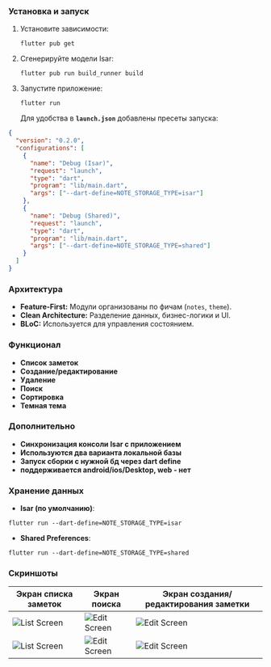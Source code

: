 ### **Установка и запуск**

1. Установите зависимости:

   ```flutter pub get```

2. Сгенерируйте модели Isar:

   ```flutter pub run build_runner build```

3. Запустите приложение:

   ```flutter run```

   Для удобства в **`launch.json`** добавлены пресеты запуска:

```json
{
  "version": "0.2.0",
  "configurations": [
    {
      "name": "Debug (Isar)",
      "request": "launch",
      "type": "dart",
      "program": "lib/main.dart",
      "args": ["--dart-define=NOTE_STORAGE_TYPE=isar"]
    },
    {
      "name": "Debug (Shared)",
      "request": "launch",
      "type": "dart",
      "program": "lib/main.dart",
      "args": ["--dart-define=NOTE_STORAGE_TYPE=shared"]
    }
  ]
}
```


### **Архитектура**

* **Feature-First:** Модули организованы по фичам (`notes`, `theme`).
* **Clean Architecture:** Разделение данных, бизнес-логики и UI.
* **BLoC:** Используется для управления состоянием.




### **Функционал**

* **Список заметок**
* **Создание/редактирование**
* **Удаление**
* **Поиск**
* **Сортировка**
* **Темная тема**


### **Дополнительно**

* **Синхронизация консоли Isar с приложением**
* **Используются два варианта локальной базы**
* **Запуск сборки с нужной бд через dart define**
* **поддерживается android/ios/Desktop, web - нет**



### **Хранение данных**

* **Isar (по умолчанию)**:

```flutter run --dart-define=NOTE_STORAGE_TYPE=isar```

* **Shared Preferences**:

```flutter run --dart-define=NOTE_STORAGE_TYPE=shared ```



### Скриншоты

| Экран списка заметок | Экран поиска | Экран создания/редактирования заметки |
|----------------------|--------------|---------------------------------------|
| ![List Screen](assets/light_1.png) | ![Edit Screen](assets/light_3.png) | ![Edit Screen](assets/light_2.png) |
| ![List Screen](assets/dark_1.png) | ![Edit Screen](assets/dark_3.png) | ![Edit Screen](assets/dark_2.png) |
